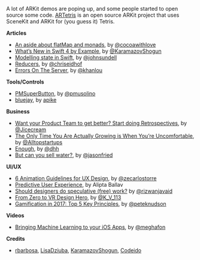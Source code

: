 A lot of ARKit demos are poping up, and some people started to open source some code. [ARTetris](https://github.com/exyte/ARTetris/) is an open source ARKit project that uses SceneKit and ARKit for (you guess it) Tetris.

**Articles**

* [An aside about flatMap and monads](http://www.cocoawithlove.com/blog/an-aside-about-flatmap-and-monads.html), by [@cocoawithlove](https://twitter.com/cocoawithlove)
* [What’s New in Swift 4 by Example](http://www.appcoda.com/swift4-changes/), by [@KaramazovShogun](https://twitter.com/KaramazovShogun)
* [Modelling state in Swift](https://www.swiftbysundell.com/posts/modelling-state-in-swift), by [@johnsundell](https://twitter.com/johnsundell)
* [Reducers](http://chris.eidhof.nl/post/reducers/), by [@chriseidhof](https://twitter.com/chriseidhof)
* [Errors On The Server](http://khanlou.com/2017/07/errors-on-the-server/), by [@khanlou](https://twitter.com/khanlou)


**Tools/Controls**

* [PMSuperButton](https://github.com/Codeido/PMSuperButton), by [@pmusolino](https://twitter.com/pmusolino)
* [bluejay](https://github.com/steamclock/bluejay), by [apike](https://twitter.com/apike)


**Business**

* [Want your Product Team to get better? Start doing Retrospectives](https://medium.muz.li/improve-your-product-team-with-this-retrospective-exercise-6a305384f94e), by [@Jicecream](https://twitter.com/Jicecream)
* [The Only Time You Are Actually Growing is When You’re Uncomfortable](https://medium.com/the-mission/the-only-time-you-are-actually-growing-is-when-youre-uncomfortable-33198a619ab0), by [@Alltopstartups](https://twitter.com/Alltopstartups)
* [Enough](https://m.signalvnoise.com/enough-1d48019c7335), by [@dhh](https://twitter.com/dhh)
* [But can you sell water?](https://m.signalvnoise.com/how-much-water-can-you-sell-e178a53007a2), by [@jasonfried](https://twitter.com/jasonfried)


**UI/UX**

* [6 Animation Guidelines for UX Design](https://blog.prototypr.io/6-animation-guidelines-for-ux-design-74c90eb5e47a), by [@zecarlostorre](https://twitter.com/zecarlostorre)
* [Predictive User Experience](http://www.uxmatters.com/mt/archives/2017/06/predictive-user-experience.php), by Alipta Ballav
* [Should designers do speculative (free) work?](https://uxdesign.cc/spec-work-sucks-it-must-die-70ad096bae13) by [@rizwanjavaid](https://twitter.com/rizwanjav)
* [From Zero to VR Design Hero](https://medium.com/@k_v_113/from-zero-to-vr-design-hero-4019ed647f6c), by [@K_V_113](https://twitter.com/K_V_113)
* [Gamification in 2017: Top 5 Key Principles](https://uxplanet.org/gamification-in-2017-top-5-key-principles-cef948254dad), by [@peteknudson](https://twitter.com/peteknudson)

**Videos**

* [Bringing Machine Learning to your iOS Apps](https://news.realm.io/news/altconf-2017-meghan-kane-bringing-machine-learning-to-your-ios-apps/), by [@meghafon](https://twitter.com/meghafon)

**Credits**

*  [rbarbosa](https://github.com/rbarbosa), [LisaDziuba](https://github.com/lisadziuba), [KaramazovShogun](https://github.com/KaramazovShogun), [Codeido](https://github.com/Codeido)

